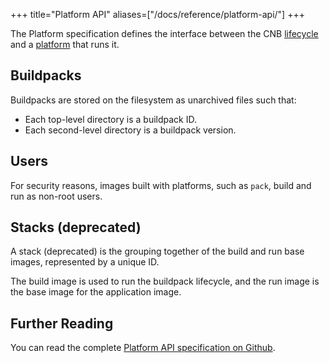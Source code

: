 +++
title="Platform API"
aliases=["/docs/reference/platform-api/"]
+++

The Platform specification defines the interface between the CNB [lifecycle](/docs/for-platform-operators/concepts/lifecycle/) and a [platform](/docs/for-platform-operators/concepts/platform/) that runs it.

<!--more-->

## Buildpacks

Buildpacks are stored on the filesystem as unarchived files such that:

* Each top-level directory is a buildpack ID.
* Each second-level directory is a buildpack version.

## Users

For security reasons, images built with platforms, such as `pack`, build and run as non-root users.

## Stacks (deprecated)

A stack (deprecated) is the grouping together of the build and run base images, represented by a unique ID.

The build image is used to run the buildpack lifecycle, and the run image is the base image for the application image.

## Further Reading

You can read the complete [Platform API specification on Github](https://github.com/buildpacks/spec/blob/main/platform.md).
